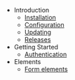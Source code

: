 - Introduction
    - [Installation](installation)
    - [Configuration](configuration)
    - [Updating](update)
    - [Releases](releases)
- Getting Started
    - [Authentication](authentication)
- Elements
    - [Form elements](form-element)

